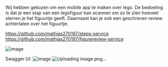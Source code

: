 Wij hebben gekozen om een mobile app te maken over lego. De bedoeling is dat je een stap van een legofiguur kan scannen om zo te zien hoeveel sterren je het figuurtje geeft. Daarnaast kan je ook een geschreven review achterlaten over het figuurtje.

https://github.com/mathias270197/steps-service
https://github.com/mathias270197/figurereview-service


![image](https://user-images.githubusercontent.com/58940744/200191287-2ef34358-0086-4185-a829-f5261dabc5b7.png)


Swagger UI:
![image](https://user-images.githubusercontent.com/58940744/200191520-026cef39-0483-4955-8ba6-1fb3a864239d.png)
![Uploading image.png…]()

